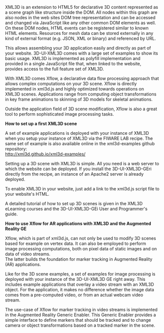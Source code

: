 XML3D is an extension to HTML5 for declarative 3D content represented as
a scene graph like structure inside the DOM. All nodes within this graph
are also nodes in the web sites DOM tree representation and can be
accessed and changed via JavaScript like any other common DOM elements
as well. On these DOM nodes, HTML events can be registered similar to
known HTML elements. Resources for mesh data can be stored externally in
any kind of external format (e.g. JSON, XML or binary) and referenced by
URL.

This allows assembling your 3D application easily and directly as part
of your website. 3D-UI-XML3D comes with a large set of examples to show
its basic usage. XML3D is implemented as polyfill implementation and
provided in a single JavaScript file that, when linked to the website,
provides access to the full feature set of XML3D.

With XML3D comes Xflow, a declarative data flow processing approach that
allows complex computations on your 3D scene. Xflow is directly
implemented in xml3d.js and highly optimized towards operations on XML3D
scenes. Applications range from computing object transformations in key
frame animations to skinning of 3D models for skeletal animations.

Outside the application field of 3D scene modification, Xflow is also a
great tool to perform sophisticated image processing tasks.

**How to set up a first XML3D scene**

A set of example applications is deployed with your instance of XML3D
when you setup your instance of XML3D via the FIWARE LAB recipe. The same
set of example is also available online in the xml3d-examples github
repository:  
 http://xml3d.github.io/xml3d-examples/

Setting up a 3D scene with XML3D is simple. All you need is a web server
to which the website can be deployed. If you install the
3D-UI-XML3D-GEri directly from the recipe, an instance of an Apache2
server is already deployed.

To enable XML3D in your website, just add a link to the xml3d.js script
file to your website's HTML.

A detailed tutorial of how to set up 3D scenes is given in the XML3D
eLearning courses and the 3D-UI-XML3D-GEi User and Programmer's guide.

**How to use Xflow for AR applications with XML3D and the Augmented
Reality GE**

Xflow, which is part of xml3d.js, can not only be used to modify 3D
scenes based for example on vertex data. It can also be employed to
perform image processing computations, both on pixel data of static
images and on data of video streams.  
 The latter builds the foundation for marker tracking in Augmented
Reality (AR) applications.

Like for the 3D scene examples, a set of examples for image processing
is deployed with your instance of the 3D-UI-XML3D GE right away. This
includes example applications that overlay a video stream with an XML3D
object. For the application, it makes no difference whether the image
data comes from a pre-computed video, or from an actual webcam video
stream.

The use-case of Xflow for marker tracking in video streams is
implemented in the Augmented Reality Generic Enabler. This Generic
Enabler provides a simple interface to define markers that should be
tracked and to change camera or object transformations based on a
tracked marker in the scene.